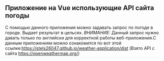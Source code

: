 ## Приложение на Vue использующие API сайта погоды

С помощью данного приложения можно задавать запрос по погоде в городе. Выдает результат в цельсях.
*ВНИМАНИЕ:* Данный запрос нужно давать только по английски для корректной работы веб-приложения.С данным приложениям можно ознакомится по вот этой ссылке:https://stels26047.github.io/weather-application/dist
(Взято API с сайта https://openweathermap.org/)